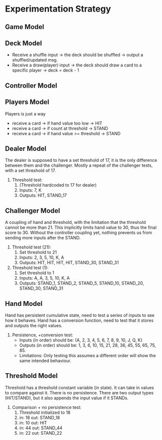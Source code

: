 # Experimentation Strategy
## Game Model
## Deck Model
- Receive a shuffle input -> the deck should be shuffled -> output a shuffled/updated msg.
- Receive a draw(player) input -> the deck should draw a card to a specific player -> deck = deck - 1
## Controller Model


## Players Model
Players is just a way


- receive a card -> if hand value too low -> HIT
- receive a card -> if count at threshold -> STAND
- receive a card -> if hand value >= threshold -> STAND

## Dealer Model
The dealer is supposed to have a set threshold of 17, 
it is the only difference between them and the challenger. 
Mostly a repeat of the challenger tests, with a set threshold of 17. 

1. Threshold test:
   1. (Threshold hardcoded to 17 for dealer)
   2. Inputs: 7, K
   3. Outputs: HIT, STAND_17
## Challenger Model
A coupling of hand and threshold, with the limitation that the threshold cannot be more than 21.
This implicitly limits hand value to 30, thus the final score to 30. 
Without the controller coupling yet, nothing prevents us from sending more inputs after the STAND.
1. Threshold test (21):
   1. Set threshold to 21
   2. Inputs: 2, 3, 5, 10, K, A
   3. Outputs: HIT, HIT, HIT, HIT, STAND_30, STAND_31
2. Threshold test (1):
   1. Set threshold to 1
   2. Inputs: A, A, 3, 5, 10, K, A
   3. Outputs: STAND_1, STAND_2, STAND_5, STAND_10, STAND_20, STAND_30, STAND_31

## Hand Model
Hand has persistent cumulative state, need to test a series of inputs to see how it behaves.
Hand has a conversion function, need to test that it stores and outputs the right values.
1. Persistence, +conversion test: 
    - Inputs (in order) should be: {A, 2, 3, 4, 5, 6, 7, 8, 9, 10, J, Q, K}
    - Outputs (in order) should be: 1, 3, 6, 10, 15, 21, 28, 36, 45, 55, 65, 75, 85.
    - Limitations: Only testing this assumes a different order will show the same intended behaviour.
## Threshold Model
Threshold has a threshold constant variable (in state). It can take in values to compare against it.
There is no persistence. There are two output types (HIT/STAND), but it also appends the input value if it STANDs.
1. Comparison + no persistence test:
   1. Threshold initialized to 18
   2. in: 18 out: STAND_18
   3. in: 10  out: HIT
   4. in: 44 out: STAND_44
   5. in: 22 out: STAND_22
